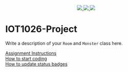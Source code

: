 <p align="center">
	<a href="https://github.com/GwGibson/IOT1026-Project/actions/workflows/ci.yml">
    <img src="https://github.com/GwGibson/IOT1026-Project/actions/workflows/ci.yml/badge.svg"/>
    </a>
	<a href="https://github.com/GwGibson/IOT1026-Project/actions/workflows/formatting.yml">
    <img src="https://github.com/GwGibson/IOT1026-Project/actions/workflows/formatting.yml/badge.svg"/>
    <a href="https://codecov.io/gh/GwGibson/IOT1026-Project" > 
    <img src="https://codecov.io/gh/GwGibson/IOT1026-Project/branch/main/graph/badge.svg?token=JS0857X5JD"/> 
    </a>
</p>

# IOT1026-Project
Write a description of your `Room` and `Monster` class here.

[Assignment Instructions](docs/instructions.md)  
[How to start coding](docs/how-to-use.md)  
[How to update status badges](docs/how-to-update-badges.md)
